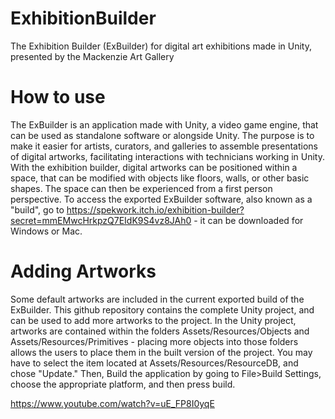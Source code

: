 # ExhibitionBuilder
 The Exhibition Builder (ExBuilder) for digital art exhibitions made in Unity, presented by the Mackenzie Art Gallery
# How to use
The ExBuilder is an application made with Unity, a video game engine, that can be used as standalone software or alongside Unity.
The purpose is to make it easier for artists, curators, and galleries to assemble presentations of digital artworks, facilitating interactions with technicians working in Unity.
With the exhibition builder, digital artworks can be positioned within a space, that can be modified with objects like floors, walls, or other basic shapes. The space can then be experienced from a first person perspective.
To access the exported ExBuilder software, also known as a "build", go to https://spekwork.itch.io/exhibition-builder?secret=mmEMwcHrkpzQ7EIdK9S4vz8JAh0 - it can be downloaded for Windows or Mac.
# Adding Artworks
Some default artworks are included in the current exported build of the ExBuilder.
This github repository contains the complete Unity project, and can be used to add more artworks to the project.
In the Unity project, artworks are contained within the folders Assets/Resources/Objects and Assets/Resources/Primitives - placing more objects into those folders allows the users to place them in the built version of the project. 
You may have to select the item located at Assets/Resources/ResourceDB, and chose "Update."
Then, Build the application by going to File>Build Settings, choose the appropriate platform, and then press build. 

https://www.youtube.com/watch?v=uE_FP8I0yqE
